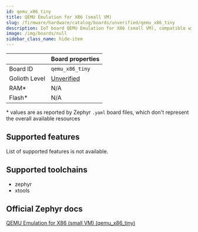 ```yaml
---
id: qemu_x86_tiny
title: QEMU Emulation for X86 (small VM)
slug: /firmware/hardware/catalog/boards/unverified/qemu_x86_tiny
description: IoT board QEMU Emulation for X86 (small VM), compatible with Golioth at unverified level.
image: /img/boards/null
sidebar_class_name: hide-item
---
```


[//]: # (This is an auto-generated file, do not edit! Changes to it will be lost upon re-generation)



|                | Board properties     |
| -------------  | -------------------- |
| Board ID       | `qemu_x86_tiny` |
| Golioth Level  | [Unverified](/firmware/hardware#unverified-boards) |
| RAM*           | N/A |
| Flash*         | N/A |

\* values are as reported by Zephyr `.yaml` board files, which don't represent the overall available resources



## Supported features

List of supported features is not available.

## Supported toolchains

* zephyr
* xtools

## Official Zephyr docs

[QEMU Emulation for X86 (small VM) (qemu_x86_tiny)](https://docs.zephyrproject.org/latest/boards/qemu/x86/doc/index.html)
